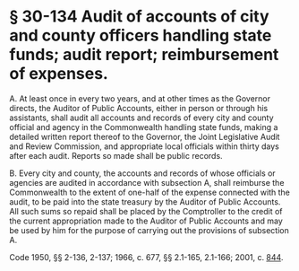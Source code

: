 # § 30-134 Audit of accounts of city and county officers handling state funds; audit report; reimbursement of expenses.

<p>A. At least once in every two years, and at other times as the Governor directs, the Auditor of Public Accounts, either in person or through his assistants, shall audit all accounts and records of every city and county official and agency in the Commonwealth handling state funds, making a detailed written report thereof to the Governor, the Joint Legislative Audit and Review Commission, and appropriate local officials within thirty days after each audit. Reports so made shall be public records.</p><p>B. Every city and county, the accounts and records of whose officials or agencies are audited in accordance with subsection A, shall reimburse the Commonwealth to the extent of one-half of the expense connected with the audit, to be paid into the state treasury by the Auditor of Public Accounts. All such sums so repaid shall be placed by the Comptroller to the credit of the current appropriation made to the Auditor of Public Accounts and may be used by him for the purpose of carrying out the provisions of subsection A.</p><p>Code 1950, §§ 2-136, 2-137; 1966, c. 677, §§ 2.1-165, 2.1-166; 2001, c. <a href='http://lis.virginia.gov/cgi-bin/legp604.exe?011+ful+CHAP0844'>844</a>.</p>